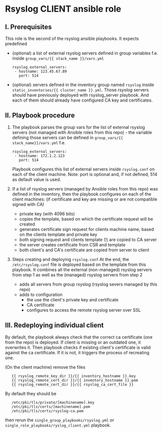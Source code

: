 # Rsyslog CLIENT ansible role

## I. Prerequisites

This role is the second of the rsyslog ansible playbooks. It expects predefined
 - (optional) a list of external rsyslog servers defined in group variables f.e.
   inside ```group_vars/{{ stack_name }}/vars.yml```
   ```
   rsyslog_external_servers:
    - hostname: 123.45.67.89
      port: 514
   ```
 - (optional) servers defined in the inventory group named ```rsyslog``` inside
   ```static_inventories/{{ cluster_name }}.yml```. Those _rsyslog_ servers should 
   have previously deployed with rsyslog_server playbook. And each of them should
   already have configured CA key and certificates.

## II. Playbook procedure

1. The playbook parses the group vars for the list of external rsyslog servers
   (not managed with Ansible roles from this repo) - the variable defining those
   servers can be defined in ```group_vars/{{ stack_name}}/vars.yml``` f.e.
   ```
   rsyslog_external_servers:
    - hostname: 172.1.2.123
      port: 514
   ```
   Playbook configures this list of external servers inside `rsyslog.conf` on each
   of the client machine.
   Note: port is optional and, if not defined, 514 as default value is used.

2. If a list of rsyslog servers (managed by Ansible roles from this repo) was defined in the inventory, then the playbook configures on each
   of the client machines:
   (if certificate and key are missing or are not compatible signed with CA)
    - private key (with 4096 bits)
    - copies the template, based on which the certificate request will be created
    - generates certificate sign request for clients machine name, based on the
      clients template and private key
    - both signing request and clients template (!) are copied to CA server
    - the server creates certificate from CSR and template
    - both client's and CA's certificate are copied from server to client
3. Steps creating and deploying `rsyslog.conf`
   At the end, the `/etc/rsyslog.conf` file is deployed based on the template from
   this playbook. It combines all the external (non-managed) rsyslog servers from 
   step 1 as well as the (managed) rsyslog servers from step 2
    - adds all servers from group rsyslog (rsyslog severs managed by this repo)
    - adds to configuration
      - the use the client's private key and certificate
      - CA certificate
      - configures to access the remote rsyslog server over SSL

## III. Redeploying individual client

By default, the playbook always check that the correct ca certificate (one from the
repo) is deployed. If client is missing or an outdated one, it overwrites it. Then
playbook checks if existing client's certificate is valid against the ca certificate.
If it is not, it triggers the process of recreating one.

(On the client machine) remove the files
```
   {{ rsyslog_remote_key_dir }}/{{ inventory_hostname }}.key
   {{ rsyslog_remote_cert_dir }}/{{ inventory_hostname }}.pem
   {{ rsyslog_remote_cert_dir }}/{{ rsyslog_ca_cert_file }}
```
By default they should be
```
   /etc/pki/tls/private/[machinename].key
   /etc/pki/tls/certs/[machinename].pem
   /etc/pki/tls/certs/rsyslog-ca.pem
```
then rerun the `single_group_playbooks/rsyslog.yml` or `single_role_playbooks/ryslog_client.yml`
playbook.
